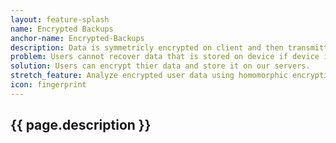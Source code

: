 ```yaml
---
layout: feature-splash
name: Encrypted Backups
anchor-name: Encrypted-Backups
description: Data is symmetricly encrypted on client and then transmitted over https to server for storage. User can retrieve their own encrypted blob and decrypt on device.
problem: Users cannot recover data that is stored on device if device is lost, stolen, damaged beyond use, or if they simply delete the app.
solution: Users can encrypt thier data and store it on our servers.
stretch_feature: Analyze encrypted user data using homomorphic encryption to provide anonymouse public features.
icon: fingerprint
---
```


## {{ page.description }}
